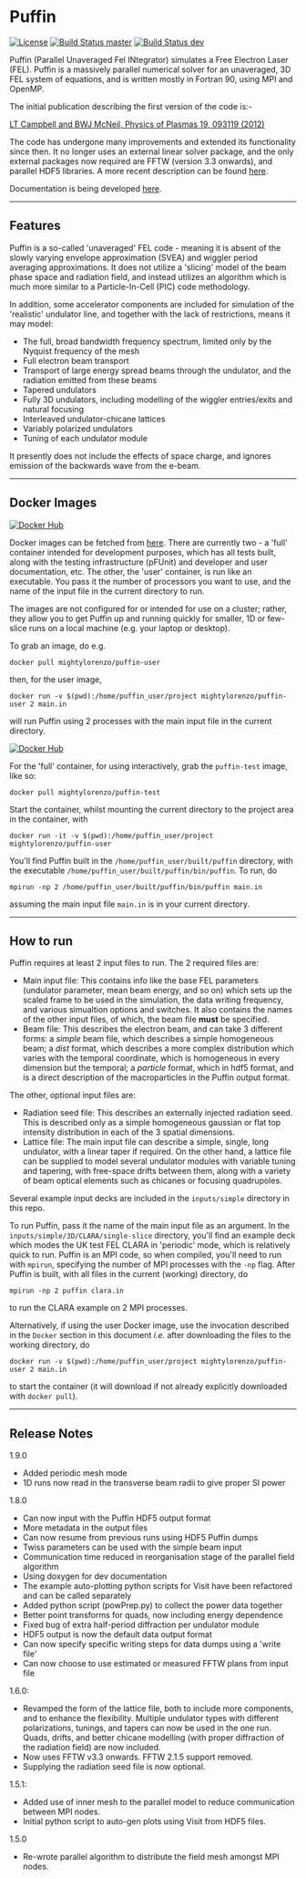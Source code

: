 # Puffin

[![License](https://img.shields.io/badge/License-BSD%203--Clause-blue.svg)](https://opensource.org/licenses/BSD-3-Clause)
[![Build Status master](https://img.shields.io/travis/com/mightylorenzo/Puffin/master.svg?label=master)](https://travis-ci.com/mightylorenzo/Puffin/branches)
[![Build Status dev](https://img.shields.io/travis/com/mightylorenzo/Puffin/dev.svg?label=dev)](https://travis-ci.com/mightylorenzo/Puffin/branches)

Puffin (Parallel Unaveraged Fel INtegrator) simulates a Free Electron
Laser (FEL). Puffin is a massively parallel numerical solver for an
unaveraged, 3D FEL system of equations, and is written mostly in
Fortran 90, using MPI and OpenMP.

The initial publication describing the first version of the code is:-

[LT Campbell and BWJ McNeil, Physics of Plasmas 19, 093119 (2012)](http://aip.scitation.org/doi/10.1063/1.4752743)

The code has undergone many improvements and extended its functionality
since then. It no longer uses an external linear solver package, and the
only external packages now required are FFTW (version 3.3 onwards), and
parallel HDF5 libraries. A more recent description can be found [here](http://ipac2018.vrws.de/papers/thpmk112.pdf).

Documentation is being developed [here](https://ukfels.github.io/puffinDocs/).

----
## Features

Puffin is a so-called 'unaveraged' FEL code - meaning it is absent of the
slowly varying envelope approximation (SVEA) and wiggler period averaging
approximations. It does not utilize a 'slicing' model of the beam phase space
and radiation field, and instead utilizes an algorithm which is much more
similar to a Particle-In-Cell (PIC) code methodology.

In addition, some accelerator components are included for simulation of the
'realistic' undulator line, and together with the lack of restrictions,
means it may model:
  - The full, broad bandwidth frequency spectrum, limited only by the Nyquist frequency of the mesh
  - Full electron beam transport
  - Transport of large energy spread beams through the undulator, and the radiation emitted from these beams
  - Tapered undulators
  - Fully 3D undulators, including modelling of the wiggler entries/exits and natural focusing
  - Interleaved undulator-chicane lattices
  - Variably polarized undulators
  - Tuning of each undulator module

It presently does not include the effects of space charge, and ignores emission
of the backwards wave from the e-beam.

----
## Docker Images

[![Docker Hub](http://dockeri.co/image/mightylorenzo/puffin-user)](https://hub.docker.com/r/mightylorenzo/puffin-user)

Docker images can be fetched from [here](https://hub.docker.com/u/mightylorenzo/).
There are currently two - a 'full' container intended for development purposes, 
which has all tests built, along with the testing infrastructure (pFUnit) and
developer and user documentation, etc. The other, the 'user' container, is
run like an executable. You pass it the number of processors you want to use,
and the name of the input file in the current directory to run.

The images are not configured for or intended for use on a cluster; rather, they allow you to get Puffin up and running quickly for smaller, 1D or few-slice runs on a local machine (e.g. your laptop or desktop).

To grab an image, do e.g.
```
docker pull mightylorenzo/puffin-user
```
then, for the user image,
```
docker run -v $(pwd):/home/puffin_user/project mightylorenzo/puffin-user 2 main.in
```
will run Puffin using 2 processes with the main input file in the current directory.

[![Docker Hub](http://dockeri.co/image/mightylorenzo/puffin-test)](https://hub.docker.com/r/mightylorenzo/puffin-test)

For the 'full' container, for using interactively, grab the `puffin-test` image, like so:
```
docker pull mightylorenzo/puffin-test
```
Start the container, whilst mounting the current directory to the project area in the container, with
```
docker run -it -v $(pwd):/home/puffin_user/project mightylorenzo/puffin-user
```
You'll find Puffin built in the `/home/puffin_user/built/puffin` directory, with the executable `/home/puffin_user/built/puffin/bin/puffin`. To run, do 

```
mpirun -np 2 /home/puffin_user/built/puffin/bin/puffin main.in
```
assuming the main input file `main.in` is in your current directory.

----

## How to run

Puffin requires at least 2 input files to run. The 2 required files are:
- Main input file: This contains info like the base FEL parameters (undulator parameter, mean beam energy, and so on) which sets up the scaled frame to be used in the simulation, the data writing frequency, and various simualtion options and switches. It also contains the names of the other input files, of which, the beam file **must** be specified.
- Beam file: This describes the electron beam, and can take 3 different forms: a *simple* beam file, which describes a simple homogeneous beam; a *dist* format, which describes a more complex distribution which varies with the temporal coordinate, which is homogeneous in every dimension but the temporal; a *particle* format, which in hdf5 format, and is a direct description of the macroparticles in the Puffin output format.

The other, optional input files are:
 - Radiation seed file: This describes an externally injected radiation seed. This is described only as a simple homogeneous gaussian or flat top intensity distribution in each of the 3 spatial dimensions.
 - Lattice file: The main input file can describe a simple, single, long undulator, with a linear taper if required. On the other hand, a lattice file can be supplied to model several undulator modules with variable tuning and tapering, with free-space drifts between them, along with a variety of beam optical elements such as chicanes or focusing quadrupoles.

Several example input decks are included in the `inputs/simple` directory in this repo.

To run Puffin, pass it the name of the main input file as an argument. In the `inputs/simple/3D/CLARA/single-slice` directory, you'll find an example deck which modes the UK test FEL CLARA in 'periodic' mode, which is relatively quick to run. Puffin is an MPI code, so when compiled, you'll need to run with `mpirun`, specifying the number of MPI processes with the `-np` flag. After Puffin is built, with all files in the current (working) directory, do
```
mpirun -np 2 puffin clara.in
```
to run the CLARA example on 2 MPI processes.

Alternatively, if using the user Docker image, use the invocation described in the `Docker` section in this document *i.e.* after downloading the files to the working directory, do
```
docker run -v $(pwd):/home/puffin_user/project mightylorenzo/puffin-user 2 main.in
```
to start the container (it will download if not already explicitly downloaded with `docker pull`).

----

## Release Notes

1.9.0
  - Added periodic mesh mode
  - 1D runs now read in the transverse beam radii to give proper SI power

1.8.0
  - Can now input with the Puffin HDF5 output format
  - More metadata in the output files
  - Can now resume from previous runs using HDF5 Puffin dumps
  - Twiss parameters can be used with the simple beam input
  - Communication time reduced in reorganisation stage of the parallel field algorithm
  - Using doxygen for dev documentation
  - The example auto-plotting python scripts for Visit have been refactored and can be called separately
  - Added python script (powPrep.py) to collect the power data together
  - Better point transforms for quads, now including energy dependence
  - Fixed bug of extra half-period diffraction per undulator module
  - HDF5 output is now the default data output format
  - Can now specify specific writing steps for data dumps using a 'write file'
  - Can now choose to use estimated or measured FFTW plans from input file

1.6.0:
  - Revamped the form of the lattice file, both to include more components, and to
    enhance the flexibility. Multiple undulator types with different polarizations,
    tunings, and tapers can now be used in the one run. Quads, drifts, and better
    chicane modelling (with proper diffraction of the radiation field) are now
    included.
  - Now uses FFTW v3.3 onwards. FFTW 2.1.5 support removed.
  - Supplying the radiation seed file is now optional.

1.5.1:
  - Added use of inner mesh to the parallel model to reduce communication between MPI nodes.
  - Initial python script to auto-gen plots using Visit from HDF5 files.

1.5.0
  - Re-wrote parallel algorithm to distribute the field mesh amongst MPI nodes.
